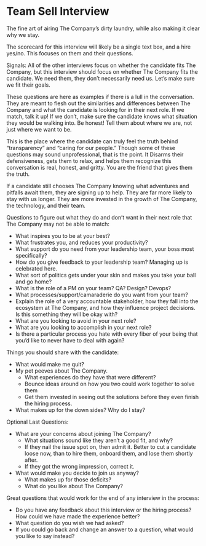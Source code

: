 <h1>Team Sell Interview</h1>

The fine art of airing The Company’s dirty laundry, while also making it clear why we stay.

The scorecard for this interview will likely be a single text box, and a hire yes/no. This focuses on them and their questions.

Signals: All of the other interviews focus on whether the candidate fits The Company, but this interview should focus on whether The Company fits the candidate. We need them, they don’t necessarily need us. Let’s make sure we fit their goals. 

These questions are here as examples if there is a lull in the conversation. They are meant to flesh out the similarities and differences between The Company and what the candidate is looking for in their next role. If we match, talk it up! If we don’t, make sure the candidate knows what situation they would be walking into. Be honest! Tell them about where we are, not just where we want to be.

This is the place where the candidate can truly feel the truth behind “transparency” and “caring for our people.” Though some of these questions may sound unprofessional, that is the point. It Disarms their defensiveness, gets them to relax, and helps them recognize this conversation is real, honest, and gritty. You are the friend that gives them the truth.

If a candidate still chooses The Company knowing what adventures and pitfalls await them, they are signing up to help. They are far more likely to stay with us longer. They are more invested in the growth of The Company, the technology, and their team.

Questions to figure out what they do and don’t want in their next role that The Company may not be able to match:
* What inspires you to be at your best?
* What frustrates you, and reduces your productivity?
* What support do you need from your leadership team, your boss most specifically?
* How do you give feedback to your leadership team? Managing up is celebrated here.
* What sort of politics gets under your skin and makes you take your ball and go home?
* What is the role of a PM on your team? QA? Design? Devops? 
* What processes/support/camaraderie do you want from your team?
* Explain the role of a very accountable stakeholder, how they fall into the ecosystem at The Company, and how they influence project decisions. Is this something they will be okay with?
* What are you looking to avoid in your next role?
* What are you looking to accomplish in your next role?
* Is there a particular process you hate with every fiber of your being that you’d like to never have to deal with again?

Things you should share with the candidate:
* What would make me quit?
* My pet peeves about The Company. 
   * What experiences do they have that were different?
   * Bounce ideas around on how you two could work together to solve them
   * Get them invested in seeing out the solutions before they even finish the hiring process.
* What makes up for the down sides? Why do I stay?

Optional Last Questions:
* What are your concerns about joining The Company? 
    * What situations sound like they aren’t a good fit, and why?
    * If they nail the issue spot on, then admit it. Better to cut a candidate loose now, than to hire them, onboard them, and lose them shortly after.
    * If they got the wrong impression, correct it. 
* What would make you decide to join us anyway?
    * What makes up for those deficits? 
    * What do you like about The Company?

Great questions that would work for the end of any interview in the process:
* Do you have any feedback about this interview or the hiring process? How could we have made the experience better?
* What question do you wish we had asked?
* If you could go back and change an answer to a question, what would you like to say instead?
